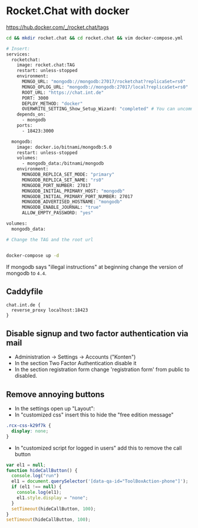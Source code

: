 # Rocket.Chat with docker

<https://hub.docker.com/_/rocket.chat/tags>

```bash
cd && mkdir rocket.chat && cd rocket.chat && vim docker-compose.yml

# Insert:
services:
  rocketchat:
    image: rocket.chat:TAG
    restart: unless-stopped
    environment:
      MONGO_URL: "mongodb://mongodb:27017/rocketchat?replicaSet=rs0"
      MONGO_OPLOG_URL: "mongodb://mongodb:27017/local?replicaSet=rs0"
      ROOT_URL: "https://chat.int.de"
      PORT: 3000
      DEPLOY_METHOD: "docker"
      OVERWRITE_SETTING_Show_Setup_Wizard: "completed" # You can uncomment this if you want to go through the setup wizard
    depends_on:
      - mongodb
    ports:
      - 18423:3000

  mongodb:
    image: docker.io/bitnami/mongodb:5.0
    restart: unless-stopped
    volumes:
      - mongodb_data:/bitnami/mongodb
    environment:
      MONGODB_REPLICA_SET_MODE: "primary"
      MONGODB_REPLICA_SET_NAME: "rs0"
      MONGODB_PORT_NUMBER: 27017
      MONGODB_INITIAL_PRIMARY_HOST: "mongodb"
      MONGODB_INITIAL_PRIMARY_PORT_NUMBER: 27017
      MONGODB_ADVERTISED_HOSTNAME: "mongodb"
      MONGODB_ENABLE_JOURNAL: "true"
      ALLOW_EMPTY_PASSWORD: "yes"

volumes:
  mongodb_data:

# Change the TAG and the root url


docker-compose up -d
```

If mongodb says "illegal instructions" at beginning change the version of mongodb to `4.4`.

## Caddyfile

```caddyfile
chat.int.de {
  reverse_proxy localhost:18423
}
```

## Disable signup and two factor authentication via mail

- Administration -> Settings -> Accounts ("Konten")
- In the section Two Factor Authentication disable it
- In the section registration form change 'registration form' from public to disabled.

## Remove annoying buttons

- In the settings open up "Layout":
- In "customized css" insert this to hide the "free edition message"

```css
.rcx-css-k29f7k {
  display: none;
}
```

- In "customized script for logged in users" add this to remove the call button

```js
var el1 = null;
function hideCallButton() {
  console.log("run")
  el1 = document.querySelector('[data-qa-id="ToolBoxAction-phone"]');
  if (el1 !== null) {
  	console.log(el1);
    el1.style.display = "none";
  }
  setTimeout(hideCallButton, 100);
}
setTimeout(hideCallButton, 100);
```
